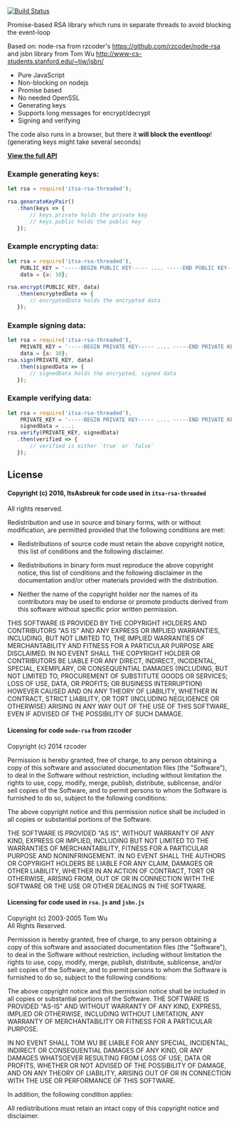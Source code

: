 [![Build Status](https://travis-ci.org/ItsAsbreuk/itsa-rsa-threaded.svg?branch=master)](https://travis-ci.org/ItsAsbreuk/itsa-rsa-threaded)

Promise-based RSA library which runs in separate threads to avoid blocking the event-loop

Based on:
node-rsa from rzcoder's https://github.com/rzcoder/node-rsa
and jsbn library from Tom Wu http://www-cs-students.stanford.edu/~tjw/jsbn/

* Pure JavaScript
* Non-blocking on nodejs
* Promise based
* No needed OpenSSL
* Generating keys
* Supports long messages for encrypt/decrypt
* Signing and verifying

The code also runs in a browser, but there it **will block the eventloop**!
(generating keys might take several seconds)

**[View the full API](http://projects.itsasbreuk.nl/modules/itsa-rsa-threaded/api/classes/ItsaRsaThreaded.html)**

### Example generating keys:

```js
let rsa = require('itsa-rsa-threaded');

rsa.generateKeyPair()
   .then(keys => {
       // keys.private holds the private key
       // keys.public holds the public key
   });
```

### Example encrypting data:

```js
let rsa = require('itsa-rsa-threaded'),
    PUBLIC_KEY = '-----BEGIN PUBLIC KEY----- .... -----END PUBLIC KEY-----',
    data = {a: 10};

rsa.encrypt(PUBLIC_KEY, data)
   .then(encryptedData => {
       // encryptedData holds the encrypted data
   });
```

### Example signing data:

```js
let rsa = require('itsa-rsa-threaded'),
    PRIVATE_KEY = '-----BEGIN PRIVATE KEY----- .... -----END PRIVATE KEY-----';
    data = {a: 10};
rsa.sign(PRIVATE_KEY, data)
   .then(signedData => {
       // signedData holds the encrypted, signed data
   });
```

### Example verifying data:

```js
let rsa = require('itsa-rsa-threaded'),
    PRIVATE_KEY = '-----BEGIN PRIVATE KEY----- .... -----END PRIVATE KEY-----',
    signedData = ...;
rsa.verify(PRIVATE_KEY, signedData)
   .then(verified => {
       // verified is either `true` or `false`
   });
```

## License

#### Copyright (c) 2016, ItsAsbreuk for code used in `itsa-rsa-threaded`
All rights reserved.

Redistribution and use in source and binary forms, with or without
modification, are permitted provided that the following conditions are met:

* Redistributions of source code must retain the above copyright notice, this
  list of conditions and the following disclaimer.

* Redistributions in binary form must reproduce the above copyright notice,
  this list of conditions and the following disclaimer in the documentation
  and/or other materials provided with the distribution.

* Neither the name of the copyright holder nor the names of its
  contributors may be used to endorse or promote products derived from
  this software without specific prior written permission.

THIS SOFTWARE IS PROVIDED BY THE COPYRIGHT HOLDERS AND CONTRIBUTORS "AS IS"
AND ANY EXPRESS OR IMPLIED WARRANTIES, INCLUDING, BUT NOT LIMITED TO, THE
IMPLIED WARRANTIES OF MERCHANTABILITY AND FITNESS FOR A PARTICULAR PURPOSE ARE
DISCLAIMED. IN NO EVENT SHALL THE COPYRIGHT HOLDER OR CONTRIBUTORS BE LIABLE
FOR ANY DIRECT, INDIRECT, INCIDENTAL, SPECIAL, EXEMPLARY, OR CONSEQUENTIAL
DAMAGES (INCLUDING, BUT NOT LIMITED TO, PROCUREMENT OF SUBSTITUTE GOODS OR
SERVICES; LOSS OF USE, DATA, OR PROFITS; OR BUSINESS INTERRUPTION) HOWEVER
CAUSED AND ON ANY THEORY OF LIABILITY, WHETHER IN CONTRACT, STRICT LIABILITY,
OR TORT (INCLUDING NEGLIGENCE OR OTHERWISE) ARISING IN ANY WAY OUT OF THE USE
OF THIS SOFTWARE, EVEN IF ADVISED OF THE POSSIBILITY OF SUCH DAMAGE.

#### Licensing for code `node-rsa` from rzcoder
Copyright (c) 2014  rzcoder<br/>

Permission is hereby granted, free of charge, to any person obtaining a copy of this software and associated documentation files (the "Software"), to deal in the Software without restriction, including without limitation the rights to use, copy, modify, merge, publish, distribute, sublicense, and/or sell copies of the Software, and to permit persons to whom the Software is furnished to do so, subject to the following conditions:

The above copyright notice and this permission notice shall be included in all copies or substantial portions of the Software.

THE SOFTWARE IS PROVIDED "AS IS", WITHOUT WARRANTY OF ANY KIND, EXPRESS OR IMPLIED, INCLUDING BUT NOT LIMITED TO THE WARRANTIES OF MERCHANTABILITY, FITNESS FOR A PARTICULAR PURPOSE AND NONINFRINGEMENT. IN NO EVENT SHALL THE AUTHORS OR COPYRIGHT HOLDERS BE LIABLE FOR ANY CLAIM, DAMAGES OR OTHER LIABILITY, WHETHER IN AN ACTION OF CONTRACT, TORT OR OTHERWISE, ARISING FROM, OUT OF OR IN CONNECTION WITH THE SOFTWARE OR THE USE OR OTHER DEALINGS IN THE SOFTWARE.

#### Licensing for code used in `rsa.js` and `jsbn.js`

Copyright (c) 2003-2005  Tom Wu<br/>
All Rights Reserved.

Permission is hereby granted, free of charge, to any person obtaining
a copy of this software and associated documentation files (the
"Software"), to deal in the Software without restriction, including
without limitation the rights to use, copy, modify, merge, publish,
distribute, sublicense, and/or sell copies of the Software, and to
permit persons to whom the Software is furnished to do so, subject to
the following conditions:

The above copyright notice and this permission notice shall be
included in all copies or substantial portions of the Software.
THE SOFTWARE IS PROVIDED "AS-IS" AND WITHOUT WARRANTY OF ANY KIND,
EXPRESS, IMPLIED OR OTHERWISE, INCLUDING WITHOUT LIMITATION, ANY
WARRANTY OF MERCHANTABILITY OR FITNESS FOR A PARTICULAR PURPOSE.

IN NO EVENT SHALL TOM WU BE LIABLE FOR ANY SPECIAL, INCIDENTAL,
INDIRECT OR CONSEQUENTIAL DAMAGES OF ANY KIND, OR ANY DAMAGES WHATSOEVER
RESULTING FROM LOSS OF USE, DATA OR PROFITS, WHETHER OR NOT ADVISED OF
THE POSSIBILITY OF DAMAGE, AND ON ANY THEORY OF LIABILITY, ARISING OUT
OF OR IN CONNECTION WITH THE USE OR PERFORMANCE OF THIS SOFTWARE.

In addition, the following condition applies:

All redistributions must retain an intact copy of this copyright notice
and disclaimer.